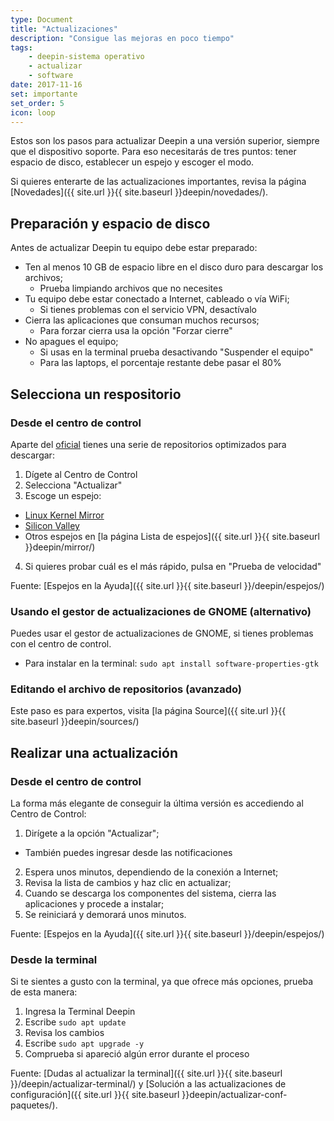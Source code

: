 ```yaml
---
type: Document
title: "Actualizaciones"
description: "Consigue las mejoras en poco tiempo"
tags:
    - deepin-sistema operativo
    - actualizar
    - software
date: 2017-11-16
set: importante
set_order: 5
icon: loop
---
```


Estos son los pasos para actualizar Deepin a una versión superior, siempre que el dispositivo soporte. Para eso necesitarás de tres puntos: tener espacio de disco, establecer un espejo y escoger el modo.

Si quieres enterarte de las actualizaciones importantes, revisa la página [Novedades]({{ site.url }}{{ site.baseurl }}deepin/novedades/).

## Preparación y espacio de disco
Antes de actualizar Deepin tu equipo debe estar preparado:
* Ten al menos 10 GB de espacio libre en el disco duro para descargar los archivos;
  - Prueba limpiando archivos que no necesites
* Tu equipo debe estar conectado a Internet, cableado o vía WiFi;
  - Si tienes problemas con el servicio VPN, desactívalo
* Cierra las aplicaciones que consuman muchos recursos;
  - Para forzar cierra usa la opción "Forzar cierre"
* No apagues el equipo;
  - Si usas en la terminal prueba desactivando "Suspender el equipo"
  - Para las laptops, el porcentaje restante debe pasar el 80%

## Selecciona un respositorio
### Desde el centro de control
Aparte del [oficial](https://www.deepin.org/en/mirrors/packages/) tienes una serie de repositorios optimizados para descargar:
1. Dígete al Centro de Control
2. Selecciona "Actualizar"
3. Escoge un espejo:
  - [Linux Kernel Mirror](http://mirrors.kernel.org/deepin/)
  - [Silicon Valley](http://mirror1.sjc02.svwh.net/deepin/)
  - Otros espejos en [la página Lista de espejos]({{ site.url }}{{ site.baseurl }}deepin/mirror/)
4. Si quieres probar cuál es el más rápido, pulsa en "Prueba de velocidad"

Fuente: [Espejos en la Ayuda]({{ site.url }}{{ site.baseurl }}/deepin/espejos/)

### Usando el gestor de actualizaciones de GNOME (alternativo)
Puedes usar el gestor de actualizaciones de GNOME, si tienes problemas con el centro de control.
  - Para instalar en la terminal: `sudo apt install software-properties-gtk`

### Editando el archivo de repositorios (avanzado)
Este paso es para expertos, visita [la página Source]({{ site.url }}{{ site.baseurl }}deepin/sources/)

## Realizar una actualización
### Desde el centro de control
La forma más elegante de conseguir la última versión es accediendo al Centro de Control:
1. Dirígete a la opción "Actualizar";
  - También puedes ingresar desde las notificaciones
2. Espera unos minutos, dependiendo de la conexión a Internet;
3. Revisa la lista de cambios y haz clic en actualizar;
4. Cuando se descarga los componentes del sistema, cierra las aplicaciones y procede a instalar;
5. Se reiniciará y demorará unos minutos.

Fuente: [Espejos en la Ayuda]({{ site.url }}{{ site.baseurl }}/deepin/espejos/)

### Desde la terminal
Si te sientes a gusto con la terminal, ya que ofrece más opciones, prueba de esta manera:
1. Ingresa la Terminal Deepin
2. Escribe `sudo apt update`
3. Revisa los cambios
4. Escribe `sudo apt upgrade -y`
5. Comprueba si apareció algún error durante el proceso

Fuente: [Dudas al actualizar la terminal]({{ site.url }}{{ site.baseurl }}/deepin/actualizar-terminal/) y [Solución a las actualizaciones de configuración]({{ site.url }}{{ site.baseurl }}deepin/actualizar-conf-paquetes/).

